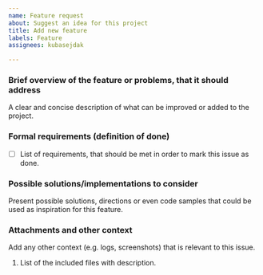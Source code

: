 ```yaml
---
name: Feature request
about: Suggest an idea for this project
title: Add new feature
labels: Feature
assignees: kubasejdak

---
```


### Brief overview of the feature or problems, that it should address
A clear and concise description of what can be improved or added to the project.

### Formal requirements (definition of done)
- [ ] List of requirements, that should be met in order to mark this issue as done.

### Possible solutions/implementations to consider
Present possible solutions, directions or even code samples that could be used as inspiration for this feature.

### Attachments and other context
Add any other context (e.g. logs, screenshots) that is relevant to this issue.

1. List of the included files with description.
